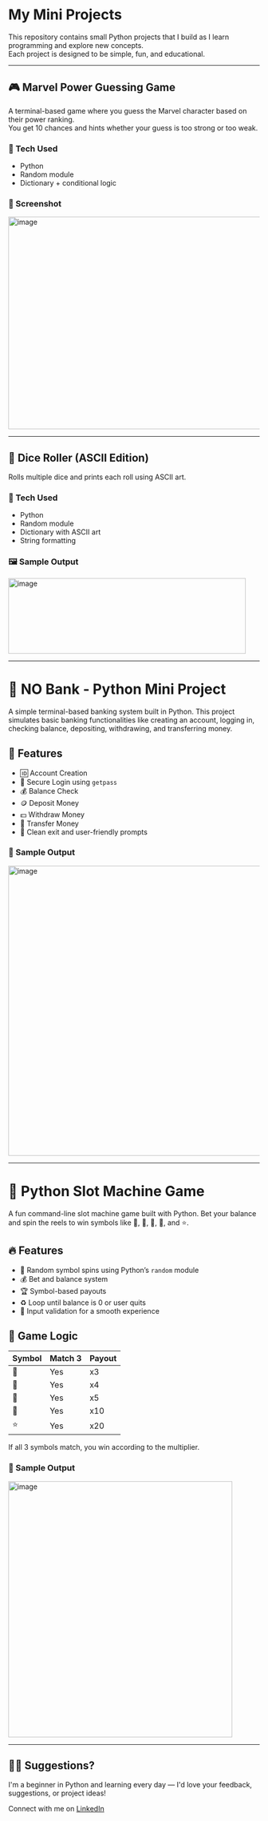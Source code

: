 # My Mini Projects

This repository contains small Python projects that I build as I learn programming and explore new concepts.  
Each project is designed to be simple, fun, and educational.

---



## 🎮 Marvel Power Guessing Game

A terminal-based game where you guess the Marvel character based on their power ranking.  
You get 10 chances and hints whether your guess is too strong or too weak.

### 🔧 Tech Used
- Python
- Random module
- Dictionary + conditional logic

### 📸 Screenshot
<img width="637" height="425" alt="image" src="https://github.com/user-attachments/assets/216691c0-4557-4708-aaab-e8dba187514c" />



---



## 🎲 Dice Roller (ASCII Edition)

Rolls multiple dice and prints each roll using ASCII art.

### 🔧 Tech Used
- Python
- Random module
- Dictionary with ASCII art
- String formatting

### 🖼 Sample Output
<img width="476" height="151" alt="image" src="https://github.com/user-attachments/assets/7f084ad9-4654-48a7-be82-c01f3d6000e8" />



---



# 🏦 NO Bank - Python Mini Project

A simple terminal-based banking system built in Python. This project simulates basic banking functionalities like creating an account, logging in, checking balance, depositing, withdrawing, and transferring money.

## 🔧 Features

- 🆔 Account Creation
- 🔐 Secure Login using `getpass`
- 💰 Balance Check
- 🪙 Deposit Money
- 💵 Withdraw Money
- 📲 Transfer Money
- 🎉 Clean exit and user-friendly prompts

### 🚀 Sample Output
<img width="619" height="580" alt="image" src="https://github.com/user-attachments/assets/005f7544-1040-4704-98ae-d6f52553c906" />



---



# 🎰 Python Slot Machine Game

A fun command-line slot machine game built with Python. Bet your balance and spin the reels to win symbols like 🍒, 🍉, 🍋, 🔔, and ⭐.

## 🔥 Features

- 🎲 Random symbol spins using Python’s `random` module  
- 💰 Bet and balance system  
- 🏆 Symbol-based payouts  
- ♻️ Loop until balance is 0 or user quits  
- 🚫 Input validation for a smooth experience  

## 🧠 Game Logic

| Symbol | Match 3 | Payout |
|--------|---------|--------|
| 🍒     | Yes     | x3     |
| 🍉     | Yes     | x4     |
| 🍋     | Yes     | x5     |
| 🔔     | Yes     | x10    |
| ⭐     | Yes     | x20    |

If all 3 symbols match, you win according to the multiplier.

### 🚀 Sample Output
<img width="449" height="512" alt="image" src="https://github.com/user-attachments/assets/eeeed59f-c3a4-4334-a199-5bb47325b752" />



---



## 🙋‍♂️ Suggestions?

I'm a beginner in Python and learning every day — I'd love your feedback, suggestions, or project ideas!

Connect with me on [LinkedIn](https://www.linkedin.com/in/ishaan-sharma-963515326/)
